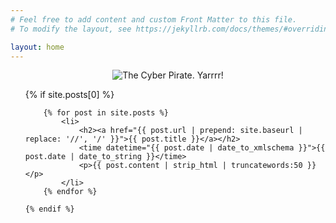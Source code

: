 ```yaml
---
# Feel free to add content and custom Front Matter to this file.
# To modify the layout, see https://jekyllrb.com/docs/themes/#overriding-theme-defaults

layout: home
---
```


<div style="text-align: center">
  <img src="{{site.baseurl}}/assets/images/pirate-avatar_animated_x3.gif" alt="The Cyber Pirate. Yarrrr!">
</div>

<section>
<ul>
    {% if site.posts[0] %}

        {% for post in site.posts %}
            <li>
                <h2><a href="{{ post.url | prepend: site.baseurl | replace: '//', '/' }}">{{ post.title }}</a></h2>
                <time datetime="{{ post.date | date_to_xmlschema }}">{{ post.date | date_to_string }}</time>
                <p>{{ post.content | strip_html | truncatewords:50 }}</p>
            </li>
        {% endfor %}

    {% endif %}
</ul>
</section>


